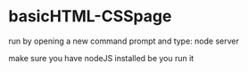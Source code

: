 # basicHTML-CSSpage

run by opening a new command prompt and type:
node server

make sure you have nodeJS installed be you run it
